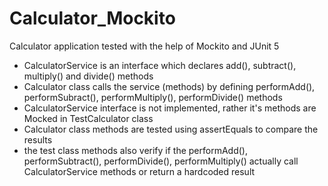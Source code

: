 # Calculator_Mockito
Calculator application tested with the help of Mockito and JUnit 5

- CalculatorService is an interface which declares add(), subtract(), multiply() and divide() methods
- Calculator class calls the service (methods) by defining performAdd(), performSubract(), performMultiply(), performDivide() methods
- CalculatorService interface is not implemented, rather it's methods are Mocked in TestCalculator class
- Calculator class methods are tested using assertEquals to compare the results
- the test class methods also verify if the performAdd(), performSubtract(), performDivide(), performMultiply() actually call CalculatorService methods or return a hardcoded result
